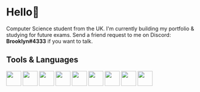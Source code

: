 # Hello:wave:
Computer Science student from the UK. I'm currently building my portfolio & studying for future exams. Send a friend request to me on Discord: <strong>Brooklyn#4333</strong> if you want to talk.




## Tools & Languages

<div>
<img src="https://cdn.jsdelivr.net/gh/devicons/devicon/icons/python/python-original.svg" height="40" width="40" />
<img src="https://cdn.jsdelivr.net/gh/devicons/devicon/icons/javascript/javascript-original.svg" height="40" width="40"/>
<img src="https://cdn.jsdelivr.net/gh/devicons/devicon/icons/typescript/typescript-original.svg" height="40" width="40"/>
<img src="https://cdn.jsdelivr.net/gh/devicons/devicon/icons/html5/html5-original-wordmark.svg" height="40" width="40"/>
<img src="https://cdn.jsdelivr.net/gh/devicons/devicon/icons/css3/css3-original-wordmark.svg" height="40" width="40"/>
<img src="https://cdn.jsdelivr.net/gh/devicons/devicon/icons/react/react-original-wordmark.svg" height="40" width="40"/>
<img src="https://cdn.jsdelivr.net/gh/devicons/devicon/icons/tailwindcss/tailwindcss-original-wordmark.svg" height="40" width="40"/>
<img src="https://cdn.jsdelivr.net/gh/devicons/devicon/icons/figma/figma-original.svg" height="40" width="40"/>    
<img src="https://cdn.jsdelivr.net/gh/devicons/devicon/icons/cplusplus/cplusplus-original.svg" height="40" width="40"/>
</div>


